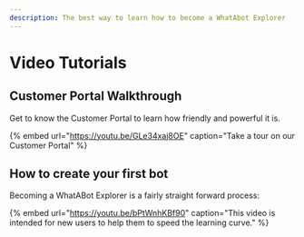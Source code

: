 ```yaml
---
description: The best way to learn how to become a WhatAbot Explorer
---
```


# Video Tutorials

## Customer Portal Walkthrough

Get to know the Customer Portal to learn how friendly and powerful it is. 

{% embed url="https://youtu.be/GLe34xaj8OE" caption="Take a tour on our Customer Portal" %}

## How to create your first bot

Becoming a WhatABot Explorer is a fairly straight forward process:

{% embed url="https://youtu.be/bPtWnhKBf90" caption="This video is intended for new users to help them to speed the learning curve." %}







